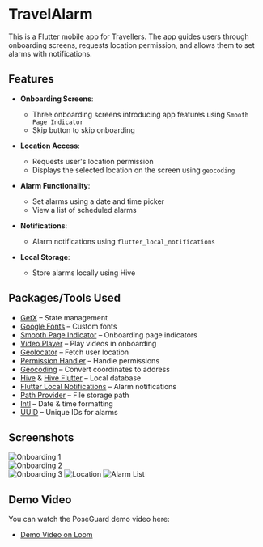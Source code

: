 # TravelAlarm

This is a Flutter mobile app for Travellers. The app guides users through onboarding screens, requests location permission, and allows them to set alarms with notifications.

## Features

- **Onboarding Screens**:
    - Three onboarding screens introducing app features using `Smooth Page Indicator`
    - Skip button to skip onboarding

- **Location Access**:
    - Requests user's location permission
    - Displays the selected location on the screen using `geocoding`

- **Alarm Functionality**:
    - Set alarms using a date and time picker
    - View a list of scheduled alarms

- **Notifications**:
    - Alarm notifications using `flutter_local_notifications`

- **Local Storage**:
    - Store alarms locally using Hive

## Packages/Tools Used

- [GetX](https://pub.dev/packages/get) – State management
- [Google Fonts](https://pub.dev/packages/google_fonts) – Custom fonts
- [Smooth Page Indicator](https://pub.dev/packages/smooth_page_indicator) – Onboarding page indicators
- [Video Player](https://pub.dev/packages/video_player) – Play videos in onboarding
- [Geolocator](https://pub.dev/packages/geolocator) – Fetch user location
- [Permission Handler](https://pub.dev/packages/permission_handler) – Handle permissions
- [Geocoding](https://pub.dev/packages/geocoding) – Convert coordinates to address
- [Hive](https://pub.dev/packages/hive) & [Hive Flutter](https://pub.dev/packages/hive_flutter) – Local database
- [Flutter Local Notifications](https://pub.dev/packages/flutter_local_notifications) – Alarm notifications
- [Path Provider](https://pub.dev/packages/path_provider) – File storage path
- [Intl](https://pub.dev/packages/intl) – Date & time formatting
- [UUID](https://pub.dev/packages/uuid) – Unique IDs for alarms

## Screenshots

![Onboarding 1](screenshots/Screenshot_onboarding1.jpg)  
![Onboarding 2](screenshots/Screenshot_onboarding2.jpg)  
![Onboarding 3](screenshots/Screenshot_onboarding3.jpg)
![Location](screenshots/Screenshot_location.jpg)
![Alarm List](screenshots/Screenshot_alarm.jpg)


## **Demo Video**
You can watch the PoseGuard demo video here:

- [Demo Video on Loom](https://www.loom.com/share/c71e08b48d2842ac894249ab6d2f167f?sid=b6655472-1ac2-4e84-9380-07d9c1917d9b)